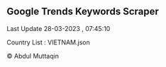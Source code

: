 

## Google Trends Keywords Scraper 
 
Last Update 28-03-2023 , 07:45:10

Country List :
VIETNAM.json



© Abdul Muttaqin 
